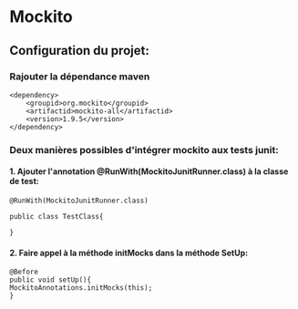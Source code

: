 # Mockito

## Configuration du projet:

### Rajouter la dépendance maven

```
<dependency>
    <groupid>org.mockito</groupid>
    <artifactid>mockito-all</artifactid>
    <version>1.9.5</version>
</dependency>
```
### Deux manières possibles d'intégrer mockito aux tests junit: 

#### 1. Ajouter l'annotation @RunWith(MockitoJunitRunner.class) à la classe de test:

    @RunWith(MockitoJunitRunner.class)
    
    public class TestClass{
    
    }
    
#### 2. Faire appel à la méthode initMocks dans la méthode SetUp:

    @Before
    public void setUp(){
    MockitoAnnotations.initMocks(this);
    }
    